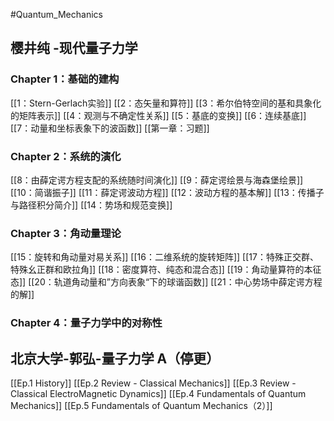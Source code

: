 #Quantum_Mechanics

## 樱井纯 -现代量子力学

### Chapter 1：基础的建构
[[1：Stern-Gerlach实验]]
[[2：态矢量和算符]]
[[3：希尔伯特空间的基和具象化的矩阵表示]]
[[4：观测与不确定性关系]]
[[5：基底的变换]]
[[6：连续基底]]
[[7：动量和坐标表象下的波函数]]
[[第一章：习题]]
### Chapter 2：系统的演化
[[8：由薛定谔方程支配的系统随时间演化]]
[[9：薛定谔绘景与海森堡绘景]]
[[10：简谐振子]]
[[11：薛定谔波动方程]]
[[12：波动方程的基本解]]
[[13：传播子与路径积分简介]]
[[14：势场和规范变换]]

### Chapter 3：角动量理论
[[15：旋转和角动量对易关系]]
[[16：二维系统的旋转矩阵]]
[[17：特殊正交群、特殊幺正群和欧拉角]]
[[18：密度算符、纯态和混合态]]
[[19：角动量算符的本征态]]
[[20：轨道角动量和”方向表象“下的球谐函数]]
[[21：中心势场中薛定谔方程的解]]




### Chapter 4：量子力学中的对称性













## 北京大学-郭弘-量子力学 A（停更）
[[Ep.1 History]]
[[Ep.2 Review - Classical Mechanics]]
[[Ep.3 Review - Classical ElectroMagnetic Dynamics]]
[[Ep.4 Fundamentals of Quantum Mechanics]]
[[Ep.5 Fundamentals of Quantum Mechanics（2）]]



